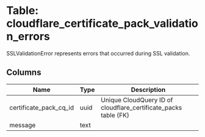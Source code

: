 
# Table: cloudflare_certificate_pack_validation_errors
SSLValidationError represents errors that occurred during SSL validation.
## Columns
| Name        | Type           | Description  |
| ------------- | ------------- | -----  |
|certificate_pack_cq_id|uuid|Unique CloudQuery ID of cloudflare_certificate_packs table (FK)|
|message|text||
